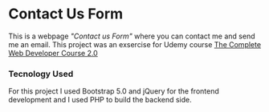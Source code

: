# Contact Us Form

This is a webpage *"Contact us Form"*  where you can contact me and send me an email.
This project was an exsercise for Udemy course [The Complete Web Developer Course 2.0](https://www.udemy.com/course/the-complete-web-developer-course-2/)

### Tecnology Used
For this project I used Bootstrap 5.0 and jQuery for the frontend development and I used PHP to build the backend side.
